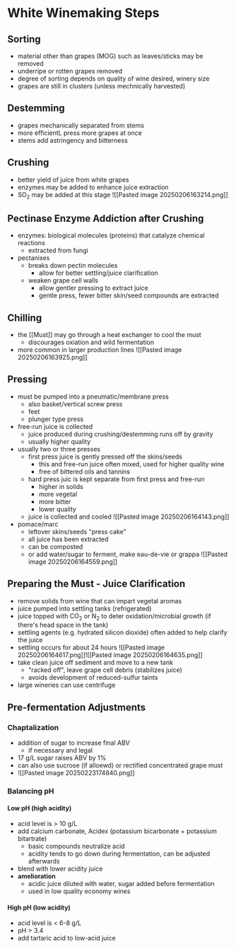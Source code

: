 # White Winemaking Steps
## Sorting
- material other than grapes (MOG) such as leaves/sticks may be removed
- underripe or rotten grapes removed
- degree of sorting depends on quality of wine desired, winery size
- grapes are still in clusters (unless mechnically harvested)
## Destemming
- grapes mechanically separated from stems
- more efficientL press more grapes at once
- stems add astringency and bitterness
## Crushing
- better yield of juice from white grapes
- enzymes may be added to enhance juice extraction
- SO$_2$ may be added at this stage
![[Pasted image 20250206163214.png]]
## Pectinase Enzyme Addiction after Crushing
- enzymes: biological molecules (proteins) that catalyze chemical reactions
	- extracted from fungi
- pectanises
	- breaks down pectin molecules
		- allow for better settling/juice clarification
	- weaken grape cell walls
		- allow gentler pressing to extract juice
		- gentle press, fewer bitter skin/seed compounds are extracted
## Chilling
- the [[Must]] may go through a heat exchanger to cool the must
	- discourages oxiation and wild fermentation
- more common in larger production lines
![[Pasted image 20250206163925.png]]
## Pressing
- must be pumped into a pneumatic/membrane press
	- also basket/vertical screw press
	- feet
	- plunger type press
- free-run juice is collected
	- juice produced during crushing/destemming runs off by gravity
	- usually higher quality
- usually two or three presses
	- first press juice is gently pressed off the skins/seeds
		- this and free-run juice often mixed, used for higher quality wine
		- free of bittered oils and tannins
	- hard press juic is kept separate from first press and free-run
		- higher in solids
		- more vegetal
		- more bitter
		- lower quality
	- juice is collected and cooled
![[Pasted image 20250206164143.png]]
- pomace/marc
	- leftover skins/seeds "press cake"
	- all juice has been extracted
	- can be composted
	- or add water/sugar to ferment, make eau-de-vie or grappa
![[Pasted image 20250206164559.png]]
## Preparing the Must - Juice Clarification
- remove solids from wine that can impart vegetal aromas
- juice pumped into settling tanks (refrigerated)
- juice topped with CO$_2$ or N$_2$ to deter oxidation/microbial growth (if there's head space in the tank)
- settling agents (e.g. hydrated silicon dioxide) often added to help clarify the juice
- settling occurs for about 24 hours
![[Pasted image 20250206164617.png]]![[Pasted image 20250206164635.png]]
- take clean juice off sediment and move to a new tank
	- "racked off", leave grape cell debris (stabilizes juice)
	- avoids development of reduced-sulfur taints
- large wineries can use centrifuge
## Pre-fermentation Adjustments
### Chaptalization
- addition of sugar to increase final ABV
	- if necessary and legal
- 17 g/L sugar raises ABV by 1%
- can also use sucrose (if alloewd) or rectified concentrated grape must
- ![[Pasted image 20250223174840.png]]
### Balancing pH
#### Low pH (high acidity)
- acid level is > 10 g/L
- add calcium carbonate, Acidex (potassium bicarbonate + potassium bitartrate)
	- basic compounds neutralize acid
	- acidity tends to go down during fermentation, can be adjusted afterwards
- blend with lower acidity juice
- **amelioration**
	- acidic juice diluted with water, sugar added before fermentation
	- used in low quality economy wines
#### High pH (low acidity)
- acid level is < 6-8 g/L
- pH > 3.4
- add tartaric acid to low-acid juice